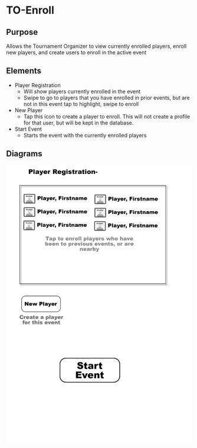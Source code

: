 TO-Enroll
==

Purpose
--
Allows the Tournament Organizer to view currently enrolled players, enroll new players, and create users to enroll in the active event

Elements
--
* Player Registration
    * Will show players currently enrolled in the event
    * Swipe to go to players that you have enrolled in prior events, but are not in this event
      tap to highlight, swipe to enroll
* New Player
    * Tap this icon to create a player to enroll.  This will not create a profile for that user, but will be kept in the database.
* Start Event
    * Starts the event with the currently enrolled players

Diagrams
--
![alt text](wireframes%20%28Fireworks%29/TO-Enroll.png)
